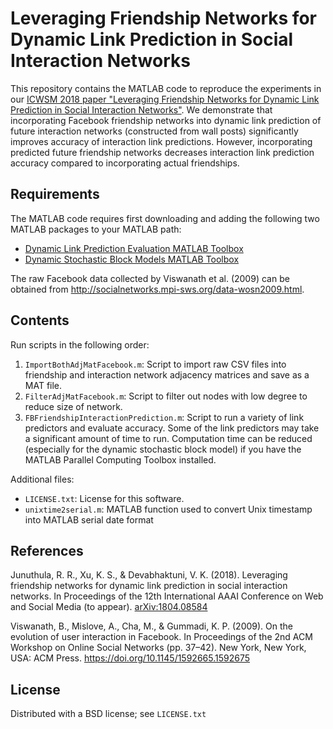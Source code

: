 # Leveraging Friendship Networks for Dynamic Link Prediction in Social Interaction Networks

This repository contains the MATLAB code to reproduce the experiments in our [ICWSM 2018 paper "Leveraging Friendship Networks for Dynamic Link Prediction in Social Interaction Networks"](https://arxiv.org/abs/1804.08584). We demonstrate that incorporating Facebook friendship networks into dynamic link prediction of future interaction networks (constructed from wall posts) significantly improves accuracy of interaction link predictions. However, incorporating predicted future friendship networks decreases interaction link prediction accuracy compared to incorporating actual friendships.

## Requirements

The MATLAB code requires first downloading and adding the following two MATLAB packages to your MATLAB path:

- [Dynamic Link Prediction Evaluation MATLAB Toolbox](https://github.com/IdeasLabUT/Dynamic-Link-Prediction-Evaluation)
- [Dynamic Stochastic Block Models MATLAB Toolbox](https://github.com/IdeasLabUT/Dynamic-Stochastic-Block-Model)

The raw Facebook data collected by Viswanath et al. (2009) can be obtained from http://socialnetworks.mpi-sws.org/data-wosn2009.html.

## Contents

Run scripts in the following order:

1. `ImportBothAdjMatFacebook.m`: Script to import raw CSV files into friendship and interaction network adjacency matrices and save as a MAT file.
2. `FilterAdjMatFacebook.m`: Script to filter out nodes with low degree to reduce size of network.
3. `FBFriendshipInteractionPrediction.m`: Script to run a variety of link predictors and evaluate accuracy. Some of the link predictors may take a significant amount of time to run. Computation time can be reduced (especially for the dynamic stochastic block model) if you have the MATLAB Parallel Computing Toolbox installed.

Additional files:

- `LICENSE.txt`: License for this software.
- `unixtime2serial.m`: MATLAB function used to convert Unix timestamp into MATLAB serial date format

## References

Junuthula, R. R., Xu, K. S., & Devabhaktuni, V. K. (2018). Leveraging friendship networks for dynamic link prediction in social interaction networks. In Proceedings of the 12th International AAAI Conference on Web and Social Media (to appear). [arXiv:1804.08584](https://arxiv.org/abs/1804.08584)

Viswanath, B., Mislove, A., Cha, M., & Gummadi, K. P. (2009). On the evolution of user interaction in Facebook. In Proceedings of the 2nd ACM Workshop on Online Social Networks (pp. 37–42). New York, New York, USA: ACM Press. https://doi.org/10.1145/1592665.1592675

## License

Distributed with a BSD license; see `LICENSE.txt`